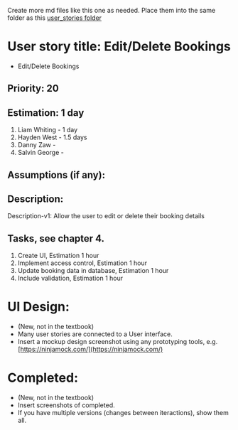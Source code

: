 Create more md files like this one as needed. Place them into the same folder 
as this [user_stories folder](./)

# User story title: Edit/Delete Bookings

* Edit/Delete Bookings

## Priority: 20

## Estimation: 1 day

1. Liam Whiting -  1 day
2. Hayden West - 1.5 days
3. Danny Zaw - 
4. Salvin George - 

## Assumptions (if any):

## Description:

Description-v1: Allow the user to edit or delete their booking details

## Tasks, see chapter 4.

1. Create UI, Estimation 1 hour
2. Implement access control, Estimation 1 hour
3. Update booking data in database, Estimation 1 hour
4. Include validation, Estimation 1 hour


# UI Design:
* (New, not in the textbook) 
* Many user stories are connected to a User interface.
* Insert a mockup design screenshot using any prototyping tools, e.g. [https://ninjamock.com/](https://ninjamock.com/)

# Completed:
* (New, not in the textbook) 
* Insert screenshots of completed. 
* If you have multiple versions (changes between iteractions), show them all.

